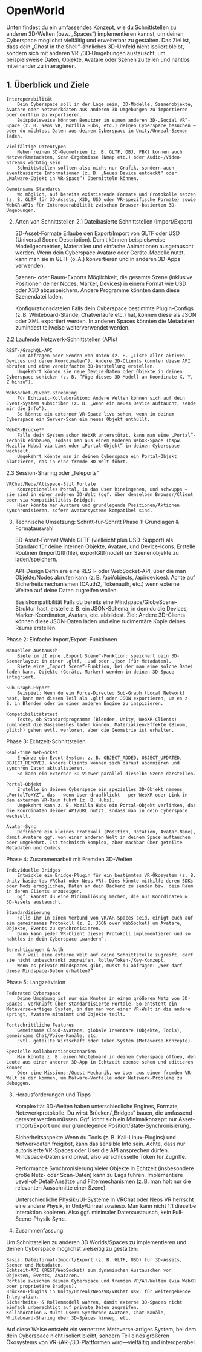 # OpenWorld 

Unten findest du ein umfassendes Konzept, wie du Schnittstellen zu anderen 3D-Welten (bzw. „Spaces“) implementieren kannst, um deinen Cyberspace möglichst vielfältig und erweiterbar zu gestalten. Das Ziel ist, dass dein „Ghost in the Shell“-ähnliches 3D-Umfeld nicht isoliert bleibt, sondern sich mit anderen VR-/3D‑Umgebungen austauscht, um beispielsweise Daten, Objekte, Avatare oder Szenen zu teilen und nahtlos miteinander zu interagieren.

## 1. Überblick und Ziele

    Interoperabilität
        Dein Cyberspace soll in der Lage sein, 3D-Modelle, Szenenobjekte, Avatare oder Netzwerkdaten aus anderen 3D-Umgebungen zu importieren oder dorthin zu exportieren.
        Beispielsweise könnten Benutzer in einem anderen 3D-„Social VR“-Space (z. B. Neos VR, Mozilla Hubs, etc.) deinen Cyberspace besuchen – oder du möchtest Daten aus deinem Cyberspace in Unity/Unreal-Szenen laden.

    Vielfältige Datentypen
        Neben reinen 3D-Geometrien (z. B. GLTF, OBJ, FBX) können auch Netzwerkmetadaten, Scan-Ergebnisse (Nmap etc.) oder Audio-/Video-Streams wichtig sein.
        Schnittstellen sollten also nicht nur Grafik, sondern auch eventbasierte Informationen (z. B. „Neues Device entdeckt“ oder „Malware-Objekt in VR-Space“) übermitteln können.

    Gemeinsame Standards
        Wo möglich, auf bereits existierende Formate und Protokolle setzen (z. B. GLTF für 3D-Assets, X3D, USD oder VR-spezifische Formate) sowie WebXR-APIs für Interoperabilität zwischen Browser-basierten 3D-Umgebungen.

2. Arten von Schnittstellen
2.1 Dateibasierte Schnittstellen (Import/Export)

    3D-Asset-Formate
        Erlaube den Export/Import von GLTF oder USD (Universal Scene Description). Damit können beispielsweise Modellgeometrien, Materialien und einfache Animationen ausgetauscht werden.
        Wenn dein Cyberspace Avatare oder Geräte-Modelle nutzt, kann man sie in GLTF (o. Ä.) konvertieren und in anderen 3D-Apps verwenden.

    Szenen- oder Raum-Exports
        Möglichkeit, die gesamte Szene (inklusive Positionen deiner Nodes, Marker, Devices) in einem Format wie USD oder X3D abzuspeichern. Andere Programme könnten dann diese Szenendatei laden.

    Konfigurationsdateien
        Falls dein Cyberspace bestimmte Plugin-Configs (z. B. Whiteboard-Stände, Chatverläufe etc.) hat, können diese als JSON oder XML exportiert werden. In anderen Spaces könnten die Metadaten zumindest teilweise weiterverwendet werden.

2.2 Laufende Netzwerk-Schnittstellen (APIs)

    REST-/GraphQL-API
        Zum Abfragen oder Senden von Daten (z. B. „Liste aller aktiven Devices und deren Koordinaten“). Andere 3D-Clients könnten diese API abrufen und eine vereinfachte 3D-Darstellung erstellen.
        Umgekehrt können sie neue Device-Daten oder Objekte in deinen Cyberspace schicken (z. B. “Füge dieses 3D-Modell an Koordinate X, Y, Z hinzu“).

    WebSocket-/Event-Streaming
        Für Echtzeit-Kollaboration: Andere Welten können sich auf dein Event-System subscriben (z. B. „wenn ein neues Device auftaucht, sende mir die Info“).
        So könnte ein externer VR-Space live sehen, wenn in deinem Cyberspace ein Server-Scan ein neues Objekt enthüllt.

    WebXR-Brücke**
        Falls dein System schon WebXR unterstützt, kann man eine „Portal“-Technik einbauen, sodass man aus einem anderen WebXR-Space (bspw. Mozilla Hubs) via Link oder „Portal-Objekt“ in deinen Cyberspace wechselt.
        Umgekehrt könnte man in deinem Cyberspace ein Portal-Objekt platzieren, das in eine fremde 3D-Welt führt.

2.3 Session-Sharing oder „Teleports“

    VRChat/Neos/Altspace-Stil Portale
        Konzeptionelles Portal, in das User hineingehen, und schwupps – sie sind in einer anderen 3D-Welt (ggf. über denselben Browser/Client oder via Kompatibilitäts-Bridge).
        Hier könnte man Avatare und grundlegende Positionen/Aktionen synchronisieren, sofern Avatarsysteme kompatibel sind.

3. Technische Umsetzung: Schritt-für-Schritt
Phase 1: Grundlagen & Formatauswahl

    3D-Asset-Format
        Wähle GLTF (vielleicht plus USD-Support) als Standard für deine internen Objekte, Avatare, und Device-Icons.
        Erstelle Routinen (importGltf(file), exportGltf(node)) um Szenenobjekte zu laden/speichern.

    API-Design
        Definiere eine REST- oder WebSocket-API, über die man Objekte/Nodes abrufen kann (z. B. /api/objects, /api/devices).
        Achte auf Sicherheitsmechanismen (OAuth2, Tokenauth, etc.) wenn externe Welten auf deine Daten zugreifen wollen.

    Basiskompatibilität
        Falls du bereits eine Mindspace/GlobeScene-Struktur hast, erstelle z. B. ein JSON-Schema, in dem du die Devices, Marker-Koordinaten, Avatars, etc. abbildest.
        Ziel: Andere 3D-Clients können diese JSON-Daten laden und eine rudimentäre Kopie deines Raums erstellen.

Phase 2: Einfache Import/Export-Funktionen

    Manueller Austausch
        Biete im UI eine „Export Scene“-Funktion: speichert dein 3D-Szenenlayout in einer .gltf, .usd oder .json (für Metadaten).
        Biete eine „Import Scene“-Funktion, bei der man eine solche Datei laden kann. Objekte (Geräte, Marker) werden in deinen 3D-Space integriert.

    Sub-Graph-Export
        Beispiel: Wenn du ein Force-Directed Sub-Graph (Local Network) hast, kann man diesen Teil als .gltf oder JSON exportieren, um es z. B. in Blender oder in einer anderen Engine zu inspizieren.

    Kompatibilitätstest
        Teste, ob Standardprogramme (Blender, Unity, WebXR-Clients) zumindest die Basismeshes laden können. Materialien/Effekte (Bloom, glitch) gehen evtl. verloren, aber die Geometrie ist erhalten.

Phase 3: Echtzeit-Schnittstellen

    Real-time WebSocket
        Ergänze ein Event-System: z. B. OBJECT_ADDED, OBJECT_UPDATED, OBJECT_REMOVED. Andere Clients können sich darauf abonnieren und synchron Daten aktualisieren.
        So kann ein externer 3D-Viewer parallel dieselbe Szene darstellen.

    Portal-Objekt
        Erstelle in deinem Cyberspace ein spezielles 3D-Objekt namens „PortalToXYZ“, das – wenn User draufklickt – per WebXR oder Link in den externen VR-Raum führt (z. B. Hubs).
        Umgekehrt kann z. B. Mozilla Hubs ein Portal-Objekt verlinken, das die Koordinaten deiner API/URL nutzt, sodass man in dein Cyberspace wechselt.

    Avatar-Sync
        Definiere ein kleines Protokoll (Position, Rotation, Avatar-Name), damit Avatare ggf. von einer anderen Welt in deinem Space auftauchen oder umgekehrt. Ist technisch komplex, aber machbar über geteilte Metadaten und Codecs.

Phase 4: Zusammenarbeit mit Fremden 3D-Welten

    Individuelle Bridges
        Entwickle ein Bridge-Plugin für ein bestimmtes VR-Ökosystem (z. B. Unity-basiertes VRChat oder Neos VR). Dies könnte mithilfe deren SDKs oder Mods ermöglichen, Daten an dein Backend zu senden bzw. dein Raum in deren Clients anzuzeigen.
        Ggf. kannst du eine Minimallösung machen, die nur Koordinaten & 3D-Assets austauscht.

    Standardisierung
        Falls ihr in einem Verbund von VR/AR-Spaces seid, einigt euch auf ein gemeinsames Protokoll (z. B. JSON over WebSocket) um Avatare, Objekte, Events zu synchronisieren.
        Dann kann jeder VR-Client dieses Protokoll implementieren und so nahtlos in dein Cyberspace „wandern“.

    Berechtigungen & Auth
        Nur weil eine externe Welt auf deine Schnittstelle zugreift, darf sie nicht unbeschränkt zugreifen. Rolle/Token-/Key-Konzept.
        Wenn es private Mindspaces gibt, musst du abfragen: „Wer darf diese Mindspace-Daten erhalten?“

Phase 5: Langzeitvision

    Federated Cyberspace
        Deine Umgebung ist nur ein Knoten in einem größeren Netz von 3D-Spaces, verknüpft über standardisierte Portale. So entsteht ein Metaverse-artiges System, in dem man von einer VR-Welt in die andere springt, Avatare mitnimmt und Objekte teilt.

    Fortschrittliche Features
        Gemeinsame Cloud-Avatare, globale Inventare (Objekte, Tools), gemeinsame Chat/Voice-Kanäle, etc.
        Evtl. geteilte Wirtschaft oder Token-System (Metaverse-Konzepte).

    Spezielle Kollaborationsszenarien
        Man könnte z. B. einen Whiteboard in deinem Cyberspace öffnen, den Leute aus einer anderen 3D-App in Echtzeit ebenso sehen und editieren können.
        Oder eine Missions-/Quest-Mechanik, wo User aus einer fremden VR-Welt zu dir kommen, um Malware-Vorfälle oder Netzwerk-Probleme zu debuggen.

3. Herausforderungen und Tipps

    Komplexität
        3D-Welten haben unterschiedliche Engines, Formate, Netzwerkprotokolle. Du wirst Brücken/„Bridges“ bauen, die umfassend getestet werden müssen.
        Ggf. lohnt sich ein Minimalkonzept: nur Asset-Import/Export und nur grundlegende Position/State-Synchronisierung.

    Sicherheitsaspekte
        Wenn du Tools (z. B. Kali-Linux-Plugins) und Netwerkdaten freigibst, kann das sensible Info sein. Achte, dass nur autorisierte VR-Spaces oder User die API ansprechen dürfen.
        Mindspace-Daten sind privat, also verschlüsselte Token für Zugriffe.

    Performance
        Synchronisierung vieler Objekte in Echtzeit (insbesondere große Netz- oder Scan-Daten) kann zu Lags führen. Implementiere Level-of-Detail-Ansätze und Filtermechanismen (z. B. man holt nur die relevanten Ausschnitte einer Szene).

    Unterschiedliche Physik-/UI-Systeme
        In VRChat oder Neos VR herrscht eine andere Physik, in Unity/Unreal sowieso. Man kann nicht 1:1 dieselbe Interaktion kopieren. Also ggf. minimaler Datenaustausch, kein Full-Scene-Physik-Sync.

4. Zusammenfassung

Um Schnittstellen zu anderen 3D Worlds/Spaces zu implementieren und deinen Cyberspace möglichst vielseitig zu gestalten:

    Basis: Dateiformat-Import/Export (z. B. GLTF, USD) für 3D‑Assets, Szenen und Metadaten.
    Echtzeit-API (REST/WebSocket) zum dynamischen Austauschen von Objekten, Events, Avataren.
    Portale zwischen deinem Cyberspace und fremden VR/AR-Welten (via WebXR oder proprietäre Bridges).
    Brücken-Plugins in Unity/Unreal/NeosVR/VRChat usw. für weitergehende Integration.
    Sicherheits- & Rollenmodell wahren, damit externe 3D-Spaces nicht einfach unberechtigt auf private Daten zugreifen.
    Kollaboration & Multi-User: Synchrone Avatare, Chat-Kanäle, Whiteboard-Sharing über 3D-Spaces hinweg, etc.

Auf diese Weise entsteht ein vernetztes Metaverse-artiges System, bei dem dein Cyberspace nicht isoliert bleibt, sondern Teil eines größeren Ökosystems von VR-/AR-/3D-Plattformen wird—vielfältig und interoperabel.
